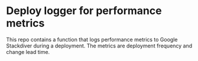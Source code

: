 # Deploy logger for performance metrics

This repo contains a function that logs performance metrics to Google Stackdiver during a deployment. The metrics are deployment frequency and change lead time.